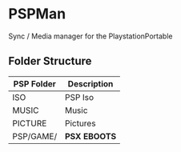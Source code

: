 # PSPMan
Sync / Media manager for the PlaystationPortable
## Folder Structure

|PSP Folder|Description|
|-|-|
|ISO | PSP Iso|
|MUSIC |Music|
|PICTURE | Pictures|
|PSP/GAME/ | **PSX EBOOTS**|